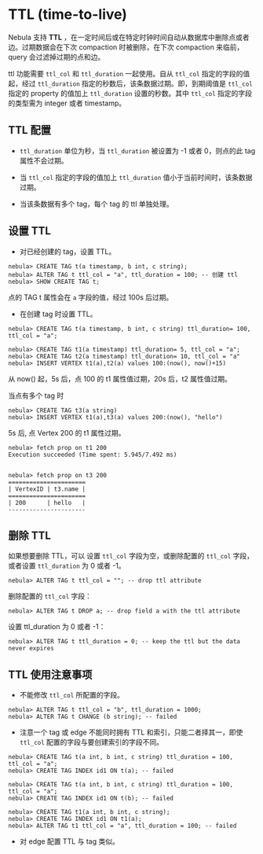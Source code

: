 # TTL (time-to-live)

Nebula 支持 **TTL** ，在一定时间后或在特定时钟时间自动从数据库中删除点或者边。过期数据会在下次 compaction 时被删除，在下次 compaction 来临前，query 会过滤掉过期的点和边。

ttl 功能需要 `ttl_col` 和 `ttl_duration` 一起使用。自从 `ttl_col` 指定的字段的值起，经过 `ttl_duration` 指定的秒数后，该条数据过期。即，到期阈值是 `ttl_col`指定的 property 的值加上 `ttl_duration` 设置的秒数。其中 `ttl_col` 指定的字段的类型需为 integer 或者 timestamp。

## TTL 配置

- `ttl_duration` 单位为秒，当 `ttl_duration` 被设置为 -1 或者 0，则点的此 tag 属性不会过期。

- 当 `ttl_col` 指定的字段的值加上 `ttl_duration` 值小于当前时间时，该条数据过期。

- 当该条数据有多个 tag，每个 tag 的 ttl 单独处理。


## 设置 TTL

* 对已经创建的 tag，设置 TTL。

```ngql
nebula> CREATE TAG t(a timestamp, b int, c string);
nebula> ALTER TAG t ttl_col = "a", ttl_duration = 100; -- 创建 ttl
nebula> SHOW CREATE TAG t;
```
点的 TAG t 属性会在 `a` 字段的值，经过 100s 后过期。

* 在创建 tag 时设置 TTL。

```ngql
nebula> CREATE TAG t(a timestamp, b int, c string) ttl_duration= 100, ttl_col = "a";
```

```ngql
nebula> CREATE TAG t1(a timestamp) ttl_duration= 5, ttl_col = "a";
nebula> CREATE TAG t2(a timestamp) ttl_duration= 10, ttl_col = "a"
nebula> INSERT VERTEX t1(a),t2(a) values 100:(now(), now()+15)
```
从 now() 起，5s 后，点 100 的 t1 属性值过期，20s 后，t2 属性值过期。

当点有多个 tag 时

```ngql
nebula> CREATE TAG t3(a string)
nebula> INSERT VERTEX t1(a),t3(a) values 200:(now(), "hello")
```

5s 后, 点 Vertex 200 的 t1 属性过期。

```ngql
nebula> fetch prop on t1 200
Execution succeeded (Time spent: 5.945/7.492 ms)


nebula> fetch prop on t3 200
======================
| VertexID | t3.name |
======================
| 200      | hello   |
----------------------
```


## 删除 TTL

如果想要删除 TTL，可以 设置 `ttl_col` 字段为空，或删除配置的 `ttl_col` 字段，或者设置 `ttl_duration` 为 0 或者 -1。


```ngql
nebula> ALTER TAG t ttl_col = ""; -- drop ttl attribute
```

删除配置的 `ttl_col` 字段：

```ngql
nebula> ALTER TAG t DROP a; -- drop field a with the ttl attribute
```

设置 ttl_duration 为 0 或者 -1：

```ngql
nebula> ALTER TAG t ttl_duration = 0; -- keep the ttl but the data never expires
```

## TTL 使用注意事项

- 不能修改 `ttl_col` 所配置的字段。

``` ngql
nebula> ALTER TAG t ttl_col = "b", ttl_duration = 1000;
nebula> ALTER TAG t CHANGE (b string); -- failed
```

- 注意一个 tag 或 edge 不能同时拥有 TTL 和索引，只能二者择其一，即使 `ttl_col` 配置的字段与要创建索引的字段不同。

``` ngql
nebula> CREATE TAG t(a int, b int, c string) ttl_duration = 100, ttl_col = "a";
nebula> CREATE TAG INDEX id1 ON t(a); -- failed
```

``` ngql
nebula> CREATE TAG t(a int, b int, c string) ttl_duration = 100, ttl_col = "a";
nebula> CREATE TAG INDEX id1 ON t(b); -- failed
```

```ngql
nebula> CREATE TAG t1(a int, b int, c string);
nebula> CREATE TAG INDEX id1 ON t1(a);
nebula> ALTER TAG t1 ttl_col = "a", ttl_duration = 100; -- failed
```

- 对 edge 配置 TTL 与 tag 类似。
